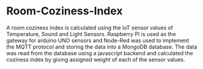 # Room-Coziness-Index
A room coziness index is calculated using the IoT sensor values of Temperature, Sound and Light Sensors. Raspberry PI is used as the gateway for arduino UNO sensors and Node-Red was used to implement the MQTT protocol and storing the data into a MongoDB database. The data was read from the database using a javascript backend and calculated the coziness index by giving assigned weight of each of the sensor values.
